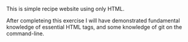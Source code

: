 This is simple recipe website using only HTML. 

After completeing this exercise I will have demonstrated fundamental knowledge of essential HTML
tags, and some knowledge of git on the command-line.